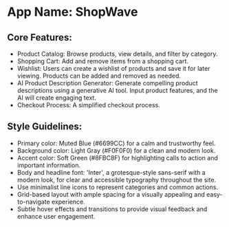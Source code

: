 # **App Name**: ShopWave

## Core Features:

- Product Catalog: Browse products, view details, and filter by category.
- Shopping Cart: Add and remove items from a shopping cart.
- Wishlist: Users can create a wishlist of products and save it for later viewing. Products can be added and removed as needed.
- AI Product Description Generator: Generate compelling product descriptions using a generative AI tool. Input product features, and the AI will create engaging text.
- Checkout Process: A simplified checkout process.

## Style Guidelines:

- Primary color: Muted Blue (#6699CC) for a calm and trustworthy feel.
- Background color: Light Gray (#F0F0F0) for a clean and modern look.
- Accent color: Soft Green (#8FBC8F) for highlighting calls to action and important information.
- Body and headline font: 'Inter', a grotesque-style sans-serif with a modern look, for clear and accessible typography throughout the site.
- Use minimalist line icons to represent categories and common actions.
- Grid-based layout with ample spacing for a visually appealing and easy-to-navigate experience.
- Subtle hover effects and transitions to provide visual feedback and enhance user engagement.